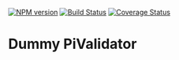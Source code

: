 [![NPM version](https://img.shields.io/npm/v/pi-validator-dummy.svg?style=flat-square)](https://www.npmjs.com/package/pi-validator-dummy)
[![Build Status](https://travis-ci.org/Picta-it/pi-validator-dummy.svg?branch=master)](https://travis-ci.org/picta-it/pi-validator-dummy)
[![Coverage Status](https://coveralls.io/repos/Picta-it/pi-validator-dummy/badge.svg?branch=master&service=github)](https://coveralls.io/github/Picta-it/pi-model?branch=master)

# Dummy PiValidator
